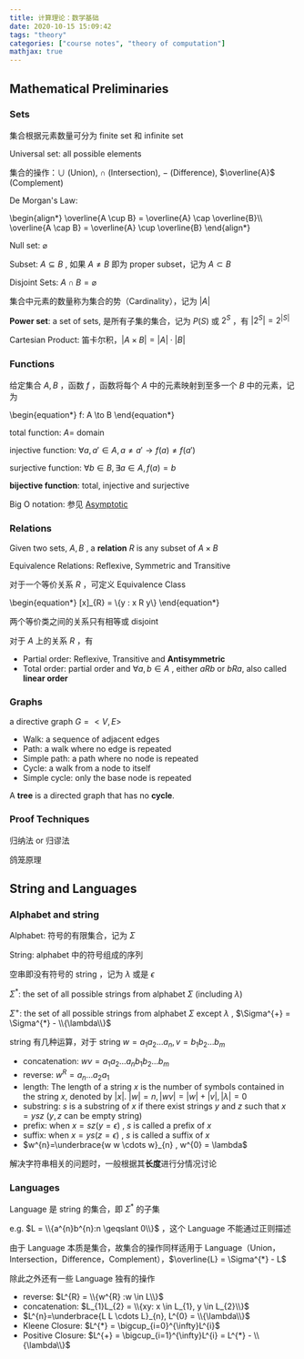 ```yaml
---
title: 计算理论：数学基础
date: 2020-10-15 15:09:42
tags: "theory"
categories: ["course notes", "theory of computation"]
mathjax: true
---
```


## Mathematical Preliminaries

### Sets

集合根据元素数量可分为 finite set 和 infinite set

Universal set: all possible elements

集合的操作：$\cup$ (Union), $\cap$ (Intersection), $-$ (Difference), $\overline{A}$ (Complement)

De Morgan's Law:

\begin{align*}
\overline{A \cup B} = \overline{A} \cap \overline{B}\\\\
\overline{A \cap B} = \overline{A} \cup \overline{B}
\end{align*}

Null set: $\varnothing$

Subset: $A \subseteq B$ , 如果 $A \neq B$ 即为 proper subset，记为 $A \subset B$

Disjoint Sets: $A \cap B = \varnothing$

集合中元素的数量称为集合的势（Cardinality），记为 $|A|$

**Power set**: a set of sets, 是所有子集的集合，记为 $P(S)$ 或 $2^{S}$ ，有 $|2^{S}| = 2^{|S|}$

Cartesian Product: 笛卡尔积，$|A \times B| = |A| \cdot |B|$

### Functions

给定集合 $A, B$ ，函数 $f$ ，函数将每个 $A$ 中的元素映射到至多一个 $B$ 中的元素，记为

\begin{equation*}
f: A \to B
\end{equation*}

total function: $A =$ domain

injective function: $\forall a, a' \in A, a \neq a' \to f(a) \neq f(a')$

surjective function: $\forall b \in B, \exists a \in A, f(a) = b$

**bijective function**: total, injective and surjective

Big O notation: 参见 [Asymptotic](https://i1123581321.github.io/NJU-open-resource/algorithm_design_and_analysis/notes/L_2.pdf)

### Relations

Given two sets, $A, B$ , a **relation** $R$ is any subset of $A \times B$

Equivalence Relations: Reflexive, Symmetric and Transitive

对于一个等价关系 $R$ ，可定义 Equivalence Class

\begin{equation*}
[x]_{R} = \\{y : x R y\\}
\end{equation*}

两个等价类之间的关系只有相等或 disjoint

对于 $A$ 上的关系 $R$ ，有

* Partial order: Reflexive, Transitive and **Antisymmetric**
* Total order: partial order and $\forall a, b \in A$ , either $aRb$ or $bRa$, also called **linear order**

### Graphs

a directive graph $G = <V,E>$

* Walk: a sequence of adjacent edges
* Path: a walk where no edge is repeated
* Simple path: a path where no node is repeated
* Cycle: a walk from a node to itself
* Simple cycle: only the base node is repeated

A **tree** is a directed graph that has no **cycle**.

### Proof Techniques

归纳法 or 归谬法

鸽笼原理

## String and Languages

### Alphabet and string

Alphabet: 符号的有限集合，记为 $\Sigma$

String: alphabet 中的符号组成的序列

空串即没有符号的 string ，记为 $\lambda$ 或是 $\epsilon$

$\Sigma^{*}$: the set of all possible strings from alphabet $\Sigma$ (including $\lambda$)

$\Sigma^{+}$: the set of all possible strings from alphabet $\Sigma$ except $\lambda$ , $\Sigma^{+} = \Sigma^{*} - \\{\lambda\\}$

string 有几种运算，对于 string $w = a_{1}a_{2}\dots a_{n}, v = b_{1}b_{2}\dots b_{m}$

* concatenation: $wv = a_{1}a_{2}\dots a_{n}b_{1}b_{2}\dots b_{m}$
* reverse: $w^{R} = a_n\dots a_{2}a_{1}$
* length: The length of a string $x$ is the number of
  symbols contained in the string $x$, denoted by $|x|$. $|w| = n, |wv| = |w| + |v|, |\lambda| = 0$
* substring: $s$ is a substring of $x$ if there exist strings $y$ and $z$ such that $x = ysz$ ($y, z$ can be empty string)
* prefix: when $x = sz(y = \epsilon)$ , $s$ is called a prefix of $x$
* suffix: when $x = ys(z = \epsilon)$ , $s$ is called a suffix of $x$
* $w^{n}=\underbrace{w w \cdots w}_{n} , w^{0} = \lambda$

解决字符串相关的问题时，一般根据其**长度**进行分情况讨论

### Languages

Language 是 string 的集合，即 $\Sigma^{*}$ 的子集

e.g. $L = \\{a^{n}b^{n}:n \geqslant 0\\}$ ，这个 Language 不能通过正则描述

由于 Language 本质是集合，故集合的操作同样适用于 Language（Union，Intersection，Difference，Complement），$\overline{L} = \Sigma^{*} - L$

除此之外还有一些 Language 独有的操作

* reverse: $L^{R} = \\{w^{R} :w \in L\\}$
* concatenation: $L_{1}L_{2} = \\{xy: x \in L_{1}, y \in L_{2}\\}$
* $L^{n}=\underbrace{L L \cdots L}_{n}, L^{0} = \\{\lambda\\}$
* Kleene Closure: $L^{*} = \bigcup_{i=0}^{\infty}L^{i}$
* Positive Closure: $L^{+} = \bigcup_{i=1}^{\infty}L^{i} = L^{*} - \\{\lambda\\}$